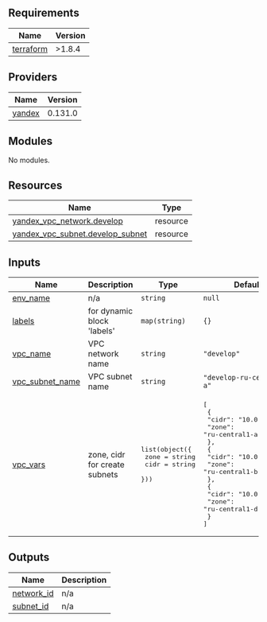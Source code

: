 ## Requirements

| Name | Version |
|------|---------|
| <a name="requirement_terraform"></a> [terraform](#requirement\_terraform) | >1.8.4 |

## Providers

| Name | Version |
|------|---------|
| <a name="provider_yandex"></a> [yandex](#provider\_yandex) | 0.131.0 |

## Modules

No modules.

## Resources

| Name | Type |
|------|------|
| [yandex_vpc_network.develop](https://registry.terraform.io/providers/yandex-cloud/yandex/latest/docs/resources/vpc_network) | resource |
| [yandex_vpc_subnet.develop_subnet](https://registry.terraform.io/providers/yandex-cloud/yandex/latest/docs/resources/vpc_subnet) | resource |

## Inputs

| Name | Description | Type | Default | Required |
|------|-------------|------|---------|:--------:|
| <a name="input_env_name"></a> [env\_name](#input\_env\_name) | n/a | `string` | `null` | no |
| <a name="input_labels"></a> [labels](#input\_labels) | for dynamic block 'labels' | `map(string)` | `{}` | no |
| <a name="input_vpc_name"></a> [vpc\_name](#input\_vpc\_name) | VPC network name | `string` | `"develop"` | no |
| <a name="input_vpc_subnet_name"></a> [vpc\_subnet\_name](#input\_vpc\_subnet\_name) | VPC subnet name | `string` | `"develop-ru-central1-a"` | no |
| <a name="input_vpc_vars"></a> [vpc\_vars](#input\_vpc\_vars) | zone, cidr for create subnets | <pre>list(object({<br>    zone  = string<br>    cidr  = string<br>  }))</pre> | <pre>[<br>  {<br>    "cidr": "10.0.1.0/24",<br>    "zone": "ru-central1-a"<br>  },<br>  {<br>    "cidr": "10.0.2.0/24",<br>    "zone": "ru-central1-b"<br>  },<br>  {<br>    "cidr": "10.0.3.0/24",<br>    "zone": "ru-central1-d"<br>  }<br>]</pre> | no |

## Outputs

| Name | Description |
|------|-------------|
| <a name="output_network_id"></a> [network\_id](#output\_network\_id) | n/a |
| <a name="output_subnet_id"></a> [subnet\_id](#output\_subnet\_id) | n/a |
